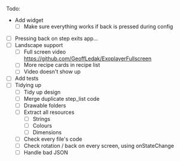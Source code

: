 Todo:
- Add widget
	- [ ] Make sure everything works if back is pressed during config
- [ ] Pressing back on step exits app...
- [ ] Landscape support
	- [ ] Full screen video https://github.com/GeoffLedak/ExoplayerFullscreen
	- [ ] More recipe cards in recipe list
	- [ ] Video doesn't show up
- [ ] Add tests
- [ ] Tidying up
	- [ ] Tidy up design
	- [ ] Merge duplicate step_list code
	- [ ] Drawable folders
	- [ ] Extract all resources
		- [ ] Strings
		- [ ] Colours
		- [ ] Dimensions
	- [ ] Check every file's code
	- [ ] Check rotation / back on every screen, using onStateChange
	- [ ] Handle bad JSON
